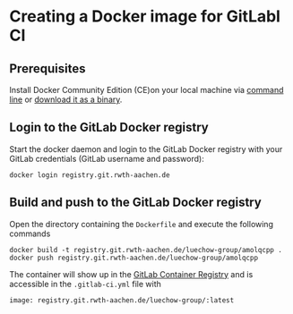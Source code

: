 # Creating a Docker image for GitLabl CI

## Prerequisites
Install Docker Community Edition (CE)on your local machine via
[command line](https://docs.docker.com/install/linux/docker-ce/ubuntu/#install-docker-ce-1)
or
[download it as a binary](https://store.docker.com/search?type=edition&offering=community).

## Login to the GitLab Docker registry
Start the docker daemon and login to the GitLab Docker registry with your GitLab credentials
(GitLab username and password):
```
docker login registry.git.rwth-aachen.de
```

## Build and push to the GitLab Docker registry
Open the directory containing the ```Dockerfile``` and execute the following commands
```
docker build -t registry.git.rwth-aachen.de/luechow-group/amolqcpp .
docker push registry.git.rwth-aachen.de/luechow-group/amolqcpp
```

The container will show up in the
[GitLab Container Registry](https://git.rwth-aachen.de/luechow-group/Amolqcpp/container_registry)
and is accessible in the ```.gitlab-ci.yml``` file with
```
image: registry.git.rwth-aachen.de/luechow-group/:latest
```
